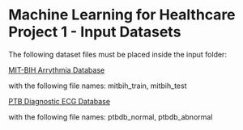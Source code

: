 # Machine Learning for Healthcare Project 1 - Input Datasets

The following dataset files must be placed inside the input folder:

[MIT-BIH Arrythmia Database](https://physionet.org/physiobank/database/mitdb/)

with the following file names: mitbih_train, mitbih_test

[PTB Diagnostic ECG Database](https://physionet.org/content/ptbdb/1.0.0/)

with the following file names: ptbdb_normal, ptbdb_abnormal

